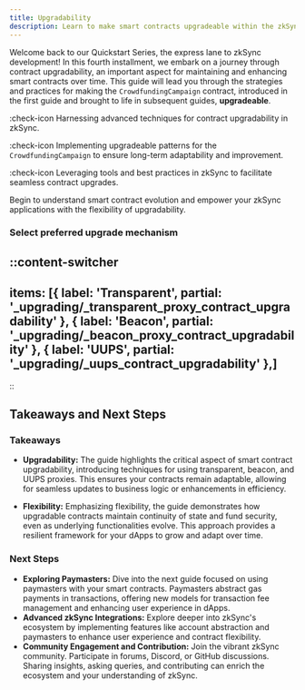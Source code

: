 ```yaml
---
title: Upgradability
description: Learn to make smart contracts upgradeable within the zkSync ecosystem.
---
```


Welcome back to our Quickstart Series, the express lane to zkSync development!
In this fourth installment, we embark on a journey through contract upgradability,
an important aspect for maintaining and enhancing smart contracts over time. This guide will
lead you through the strategies and practices for making the `CrowdfundingCampaign` contract,
introduced in the first guide and brought to life in subsequent guides, **upgradeable**.

:check-icon Harnessing advanced techniques for contract upgradability in zkSync.

:check-icon Implementing upgradeable patterns for the `CrowdfundingCampaign` to ensure long-term adaptability and improvement.

:check-icon Leveraging tools and best practices in zkSync to facilitate seamless contract upgrades.

Begin to understand smart contract evolution and empower your zkSync applications with the
flexibility of upgradability.

### Select preferred upgrade mechanism

::content-switcher
---
items: [{
  label: 'Transparent',
  partial: '_upgrading/_transparent_proxy_contract_upgradability'
}, {
  label: 'Beacon',
  partial: '_upgrading/_beacon_proxy_contract_upgradability'
},
 {
  label: 'UUPS',
  partial: '_upgrading/_uups_contract_upgradability'
},]
---
::

## Takeaways and Next Steps

### Takeaways

- **Upgradability:** The guide highlights the critical aspect of smart contract upgradability, introducing techniques
for using transparent, beacon, and UUPS proxies.
This ensures your contracts remain adaptable, allowing for seamless updates to business logic or enhancements in efficiency.

- **Flexibility:** Emphasizing flexibility, the guide demonstrates how upgradable
contracts maintain continuity of state and fund security, even as underlying
functionalities evolve. This approach provides a resilient framework for your dApps to grow and adapt over time.

### Next Steps

- **Exploring Paymasters:** Dive into the next guide focused on using paymasters
with your smart contracts. Paymasters abstract gas payments in transactions,
offering new models for transaction fee management and enhancing user experience in dApps.
- **Advanced zkSync Integrations:** Explore deeper into zkSync's ecosystem by
implementing features like account abstraction and paymasters to enhance user
experience and contract flexibility.
- **Community Engagement and Contribution:** Join the vibrant zkSync community.
Participate in forums, Discord, or GitHub discussions. Sharing insights, asking queries,
and contributing can enrich the ecosystem and your understanding of zkSync.
